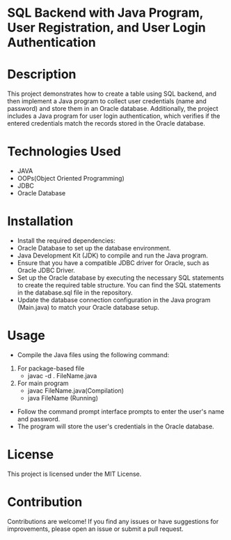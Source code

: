# SQL Backend with Java Program, User Registration, and User Login Authentication

# Description
This project demonstrates how to create a table using SQL backend, and then implement a Java program to collect user credentials (name and password) and store them in an Oracle database. Additionally, the project includes a Java program for user login authentication, which verifies if the entered credentials match the records stored in the Oracle database.

# Technologies Used
* JAVA
* OOPs(Object Oriented Programming)
* JDBC
* Oracle Database

# Installation
* Install the required dependencies:
* Oracle Database to set up the database environment.
* Java Development Kit (JDK) to compile and run the Java program.
* Ensure that you have a compatible JDBC driver for Oracle, such as Oracle JDBC Driver.
* Set up the Oracle database by executing the necessary SQL statements to create the required table structure. You can find the SQL statements in the database.sql 
  file in the repository.
* Update the database connection configuration in the Java program (Main.java) to match your Oracle database setup.

# Usage
  * Compile the Java files using the following command: 
   1. For package-based file
      * javac -d . FileName.java
   2. For main program
      * javac FileName.java(Compilation)
      * java FileName (Running)
* Follow the command prompt interface prompts to enter the user's name and password.
* The program will store the user's credentials in the Oracle database.

# License
  This project is licensed under the MIT License.

# Contribution
  Contributions are welcome! If you find any issues or have suggestions for improvements, please open an issue or submit a pull request.

